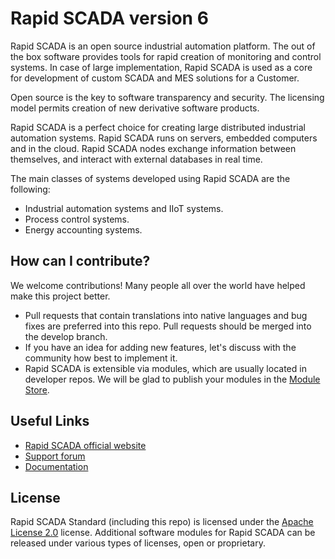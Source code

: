 # Rapid SCADA version 6
Rapid SCADA is an open source industrial automation platform. The out of the box software provides tools for rapid creation of monitoring and control systems. In case of large implementation, Rapid SCADA is used as a core for development of custom SCADA and MES solutions for a Customer.

Open source is the key to software transparency and security. The licensing model permits creation of new derivative software products.

Rapid SCADA is a perfect choice for creating large distributed industrial automation systems. Rapid SCADA runs on servers, embedded computers and in the cloud. Rapid SCADA nodes exchange information between themselves, and interact with external databases in real time.

The main classes of systems developed using Rapid SCADA are the following:

* Industrial automation systems and IIoT systems.
* Process control systems.
* Energy accounting systems.

## How can I contribute?

We welcome contributions! Many people all over the world have helped make this project better.

* Pull requests that contain translations into native languages and bug fixes are preferred into this repo. Pull requests should be merged into the develop branch.
* If you have an idea for adding new features, let's discuss with the community how best to implement it.
* Rapid SCADA is extensible via modules, which are usually located in developer repos. We will be glad to publish your modules in the [Module Store](https://rapidscada.net/store/).

## Useful Links
* [Rapid SCADA official website](https://rapidscada.org/)
* [Support forum](https://forum.rapidscada.org/)
* [Documentation](https://rapidscada.net/docs/en/latest/)

## License

Rapid SCADA Standard (including this repo) is licensed under the [Apache License 2.0](LICENSE.TXT) license. Additional software modules for Rapid SCADA can be released under various types of licenses, open or proprietary.
